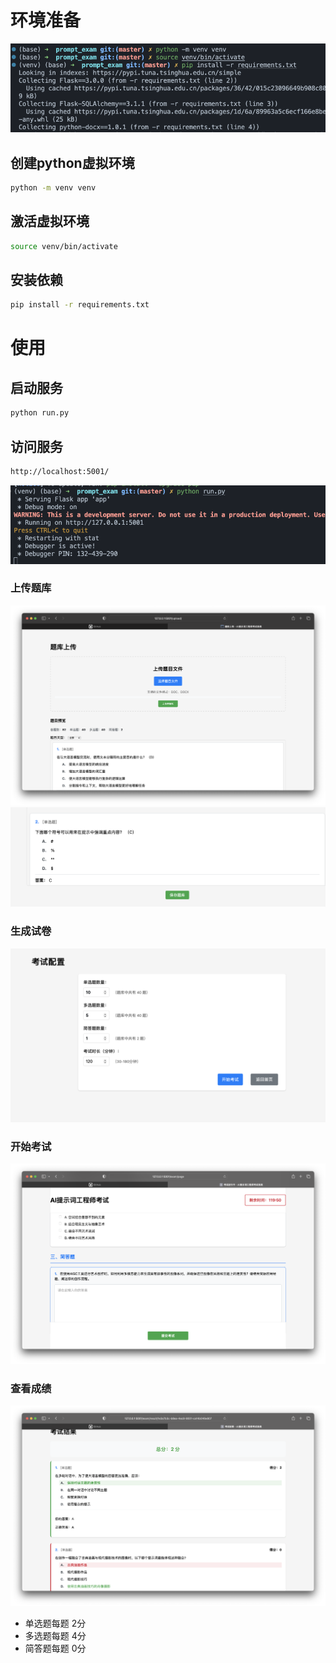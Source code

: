 # 环境准备
![环境准备](res/image.png)
## 创建python虚拟环境
```bash
python -m venv venv
```
## 激活虚拟环境
```bash
source venv/bin/activate
```
## 安装依赖
```bash
pip install -r requirements.txt
```
# 使用
## 启动服务
```bash
python run.py
```
## 访问服务
```bash
http://localhost:5001/
```
![访问服务](res/image1.png)
### 上传题库
![上传题库](res/image3.png)
![保存题库](res/image4.png)
### 生成试卷
![生成试卷](res/image5.png)
### 开始考试
![开始考试](res/image6.png)
### 查看成绩
![查看成绩](res/image7.png)
- 单选题每题 2分
- 多选题每题 4分
- 简答题每题 0分